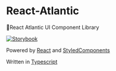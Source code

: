 # React-Atlantic

🧩React Atlantic UI Component Library

[![Storybook](https://cdn.jsdelivr.net/gh/storybookjs/brand@master/badge/badge-storybook.svg)](https://thepatriczek.github.io/React-Atlantic/)

Powered by [React](https://github.com/facebook/react) and [StyledComponents](https://github.com/styled-components/styled-components)

Written in [Typescript](https://github.com/microsoft/TypeScript)

